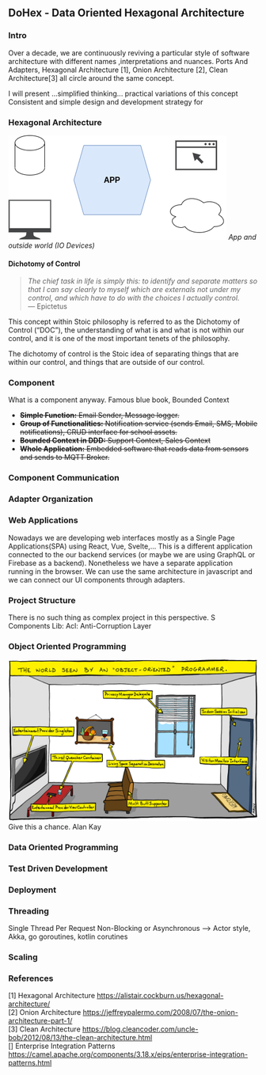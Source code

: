 ## DoHex - Data Oriented Hexagonal Architecture 

### Intro

Over a decade, we are continuously reviving a particular style of software architecture with different names ,interpretations and nuances. Ports And Adapters, Hexagonal Architecture [1], Onion Architecture [2], Clean Architecture[3] all circle around the same concept.  
 
I will present ...simplified thinking... practical variations of this concept
Consistent and simple design and development strategy for 
 
### Hexagonal Architecture
![Hex1](https://raw.githubusercontent.com/alicemunsal/dohex/master/diagrams/1.drawio.png)
*App and outside world (IO Devices)*

#### Dichotomy of Control

> *The chief task in life is simply this: to identify and separate matters so that I can say clearly to myself which are externals not under my control, and which have to do with the choices I actually control.*  
> — Epictetus

This concept within Stoic philosophy is referred to as the Dichotomy of Control (“DOC”), the understanding of what is and what is not within our control, and it is one of the most important tenets of the philosophy.

The dichotomy of control is the Stoic idea of separating things that are within our control, and things that are outside of our control. 

### Component 

What is a component anyway. 
Famous blue book, Bounded Context
* ~~**Simple Function:** Email Sender, Message logger.~~  
* ~~**Group of Functionalities:** Notification service (sends Email, SMS, Mobile notifications),  CRUD interface for school assets.~~
* ~~**Bounded Context in DDD:** Support Context, Sales Context~~
* ~~**Whole Application:** Embedded software that reads data from sensors and sends to MQTT Broker.~~ 


### Component Communication

### Adapter Organization

### Web Applications

Nowadays we are developing web interfaces mostly as a Single Page Applications(SPA) using React, Vue, Svelte,... This is a different application connected to the our backend services (or maybe we are using GraphQL or Firebase as a backend). Nonetheless we have a separate application running in the browser. We can use the same architecture in javascript and we can connect our UI components through adapters.

### Project Structure
There is no such thing as complex project in this perspective. S
Components
Lib: 
Acl: Anti-Corruption Layer 

### Object Oriented Programming
![OO Programmer](https://raw.githubusercontent.com/alicemunsal/dohex/master/diagrams/ooprogrammer.png)
Give this a chance.
Alan Kay 

### Data Oriented Programming

### Test Driven Development

### Deployment


### Threading
Single Thread Per Request
Non-Blocking or Asynchronous  --> Actor style, Akka, go goroutines, kotlin corutines

### Scaling

### References
[1] Hexagonal Architecture https://alistair.cockburn.us/hexagonal-architecture/  
[2] Onion Architecture https://jeffreypalermo.com/2008/07/the-onion-architecture-part-1/  
[3] Clean Architecture https://blog.cleancoder.com/uncle-bob/2012/08/13/the-clean-architecture.html  
[] Enterprise Integration Patterns https://camel.apache.org/components/3.18.x/eips/enterprise-integration-patterns.html  

<!--stackedit_data:
eyJoaXN0b3J5IjpbMTkyMzkzOTg3MiwxMjc2MzQ1ODYsLTE2MD
Q1NTc2NTksMjA5OTQ1MTE5NiwxNjQ3MjA3Mzg0LC03MDM0MjE2
MzUsMTYzMjg1MTg3MiwtNzc3NzIzNzUxLC0xMTI4NjA3MTUzLD
QxMDAzMDYwOSwtMTM1NjMxNzI0NywtNzg2MjgyNzksMTY5MDY1
MDU0OCwtMzUyODgyODM3LC0xNjU3MjA1NTUsLTY3MjIyMjcwNC
wzNjI5MDQ2OTYsNDgyMzIwMTQ2LC05MjQ3MzM0NjAsOTU3MjQz
MzEzXX0=
-->